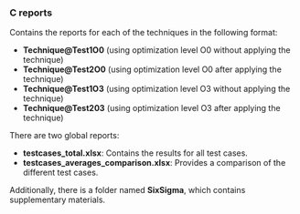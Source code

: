 ### C reports

Contains the reports for each of the techniques in the following format:
- **Technique@Test1O0** (using optimization level O0 without applying the technique)
- **Technique@Test2O0** (using optimization level O0 after applying the technique)
- **Technique@Test1O3** (using optimization level O3 without applying the technique)
- **Technique@Test203** (using optimization level O3 after applying the technique)

There are two global reports:  
- **testcases_total.xlsx**: Contains the results for all test cases.
- **testcases_averages_comparison.xlsx**: Provides a comparison of the different test cases.

Additionally, there is a folder named **SixSigma**, which contains supplementary materials.
